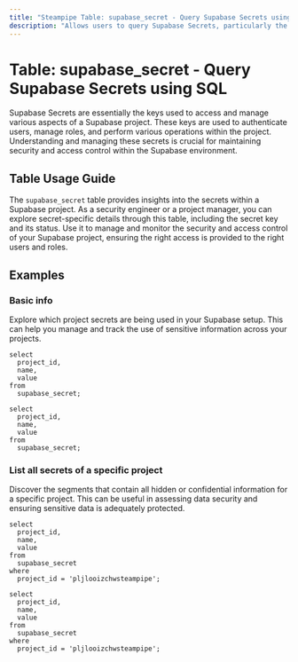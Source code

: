 ```yaml
---
title: "Steampipe Table: supabase_secret - Query Supabase Secrets using SQL"
description: "Allows users to query Supabase Secrets, particularly the secret key and the status of the secret. This provides insights into the security and access management within a Supabase project."
---
```


# Table: supabase_secret - Query Supabase Secrets using SQL

Supabase Secrets are essentially the keys used to access and manage various aspects of a Supabase project. These keys are used to authenticate users, manage roles, and perform various operations within the project. Understanding and managing these secrets is crucial for maintaining security and access control within the Supabase environment.

## Table Usage Guide

The `supabase_secret` table provides insights into the secrets within a Supabase project. As a security engineer or a project manager, you can explore secret-specific details through this table, including the secret key and its status. Use it to manage and monitor the security and access control of your Supabase project, ensuring the right access is provided to the right users and roles.

## Examples

### Basic info
Explore which project secrets are being used in your Supabase setup. This can help you manage and track the use of sensitive information across your projects.

```sql+postgres
select
  project_id,
  name,
  value
from
  supabase_secret;
```

```sql+sqlite
select
  project_id,
  name,
  value
from
  supabase_secret;
```

### List all secrets of a specific project
Discover the segments that contain all hidden or confidential information for a specific project. This can be useful in assessing data security and ensuring sensitive data is adequately protected.

```sql+postgres
select
  project_id,
  name,
  value
from
  supabase_secret
where
  project_id = 'pljlooizchwsteampipe';
```

```sql+sqlite
select
  project_id,
  name,
  value
from
  supabase_secret
where
  project_id = 'pljlooizchwsteampipe';
```